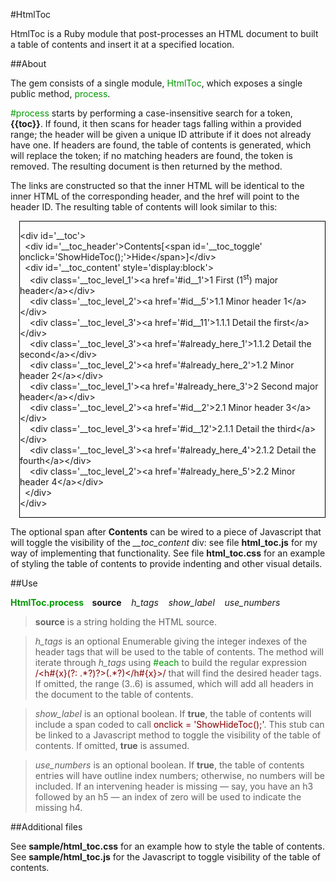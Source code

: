 #HtmlToc

HtmlToc is a Ruby module that post-processes an HTML document to built a table of contents and insert it at a specified location. 

##About

The gem consists of a single module, <span style="color:#009900;">HtmlToc</span>, which exposes a single public method, <span style="color:#009900;">process</span>. 

<span style="color:#009900;">#process</span> starts by performing a case-insensitive search for a token, **{{toc}}**. If found, it then scans for header tags falling within a provided range; the header will be given a unique ID attribute if it does not already have one. If headers are found, the table of contents is generated, which will replace the token; if no matching headers are found, the token is removed. The resulting document is then returned by the method.

The links are constructed so that the inner HTML will be identical to the inner HTML of the corresponding header, and the href will point to the header ID. The resulting table of contents will look similar to this:

<div style="border:solid 1px #000000;margin-left:1em;">

&lt;div id='__toc'&gt;<br/>
&nbsp;&nbsp;&lt;div id='__toc_header'&gt;Contents[&lt;span id='__toc_toggle' onclick='ShowHideToc();'&gt;Hide&lt;/span&gt;]&lt;/div&gt;<br/>
&nbsp;&nbsp;&lt;div id='__toc_content' style='display:block'&gt;<br/>
&nbsp;&nbsp;&nbsp;&nbsp;&lt;div class='__toc_level_1'&gt;&lt;a href='#id__1'&gt;1 First (1<sup>st</sup>) major header&lt;/a&gt;&lt;/div&gt;<br/>
&nbsp;&nbsp;&nbsp;&nbsp;&lt;div class='__toc_level_2'&gt;&lt;a href='#id__5'&gt;1.1 Minor header 1&lt;/a&gt;&lt;/div&gt;<br/>
&nbsp;&nbsp;&nbsp;&nbsp;&lt;div class='__toc_level_3'&gt;&lt;a href='#id__11'&gt;1.1.1 Detail the first&lt;/a&gt;&lt;/div&gt;<br/>
&nbsp;&nbsp;&nbsp;&nbsp;&lt;div class='__toc_level_3'&gt;&lt;a href='#already_here_1'&gt;1.1.2 Detail the second&lt;/a&gt;&lt;/div&gt;<br/>
&nbsp;&nbsp;&nbsp;&nbsp;&lt;div class='__toc_level_2'&gt;&lt;a href='#already_here_2'&gt;1.2 Minor header 2&lt;/a&gt;&lt;/div&gt;<br/>
&nbsp;&nbsp;&nbsp;&nbsp;&lt;div class='__toc_level_1'&gt;&lt;a href='#already_here_3'&gt;2 Second major header&lt;/a&gt;&lt;/div&gt;<br/>
&nbsp;&nbsp;&nbsp;&nbsp;&lt;div class='__toc_level_2'&gt;&lt;a href='#id__2'&gt;2.1 Minor header 3&lt;/a&gt;&lt;/div&gt;<br/>
&nbsp;&nbsp;&nbsp;&nbsp;&lt;div class='__toc_level_3'&gt;&lt;a href='#id__12'&gt;2.1.1 Detail the third&lt;/a&gt;&lt;/div&gt;<br/>
&nbsp;&nbsp;&nbsp;&nbsp;&lt;div class='__toc_level_3'&gt;&lt;a href='#already_here_4'&gt;2.1.2 Detail the fourth&lt;/a&gt;&lt;/div&gt;<br/>
&nbsp;&nbsp;&nbsp;&nbsp;&lt;div class='__toc_level_2'&gt;&lt;a href='#already_here_5'&gt;2.2 Minor header 4&lt;/a&gt;&lt;/div&gt;<br/>
&nbsp;&nbsp;&lt;/div&gt;<br/>
&lt;/div&gt;

</div>

The optional span after **Contents** can be wired to a piece of Javascript that will toggle the visibility of the *__toc_content* div: see file **html_toc.js** for my way of implementing that functionality. See file **html_toc.css** for an example of styling the table of contents to provide indenting and other visual details. 

##Use

**<span style="color:#009900;">HtmlToc.process</span> &nbsp;&nbsp; source** &nbsp;&nbsp; *h_tags* &nbsp;&nbsp; *show_label* &nbsp;&nbsp; *use_numbers*

>**source** is a string holding the HTML source.

>*h_tags* is an optional Enumerable giving the integer indexes of the header tags that will be used to the table of contents. The method will iterate through *h_tags* using <span style="color:#009900;">#each</span> to build the regular expression <span style="color:#800000;">/&lt;h#{x}(?: .\*?)?&gt;(.\*?)&lt;\/h#{x}&gt;/</span> that will find the desired header tags. If omitted, the range (3..6) is assumed, which will add all headers in the document to the table of contents.

>*show_label* is an optional boolean. If **true**, the table of contents will include a span coded to call <span style="color:#800000">onclick = 'ShowHideToc();'</span>. This stub can be linked to a Javascript method to toggle the visibility of the table of contents. If omitted, **true** is assumed.

>*use_numbers* is an optional boolean. If **true**, the table of contents entries will have outline index numbers; otherwise, no numbers will be included. If an intervening header is missing &mdash; say, you have an h3 followed by an h5 &mdash; an index of zero will be used to indicate the missing h4.

##Additional files

See **sample/html_toc.css** for an example how to style the table of contents.<br/>
See **sample/html_toc.js** for the Javascript to toggle visibility of the table of contents.

